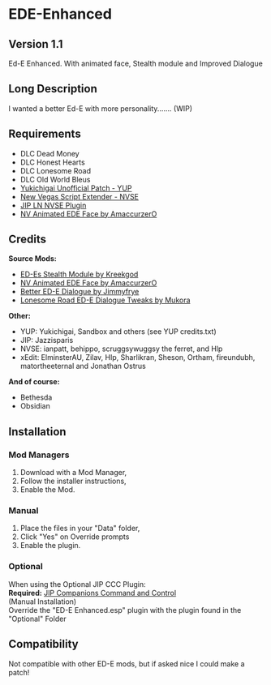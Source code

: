 # EDE-Enhanced
## Version 1.1
 Ed-E Enhanced. With animated face, Stealth module and Improved Dialogue

 ## Long Description
 I wanted a better Ed-E with more personality....... (WIP)

## Requirements
- DLC Dead Money
- DLC Honest Hearts
- DLC Lonesome Road
- DLC Old World Bleus
- [Yukichigai Unofficial Patch - YUP](https://www.nexusmods.com/newvegas/mods/51664)
- [New Vegas Script Extender - NVSE](http://nvse.silverlock.org/)
- [JIP LN NVSE Plugin](https://www.nexusmods.com/newvegas/mods/58277)
- [NV Animated EDE Face by AmaccurzerO](https://www.nexusmods.com/newvegas/mods/66625)

## Credits
**Source Mods:**
- [ED-Es Stealth Module by Kreekgod](https://www.nexusmods.com/newvegas/mods/51719)
- [NV Animated EDE Face by AmaccurzerO](https://www.nexusmods.com/newvegas/mods/66625)
- [Better ED-E Dialogue by Jimmyfrye](https://www.nexusmods.com/newvegas/mods/64630)
- [Lonesome Road ED-E Dialogue Tweaks by Mukora](https://www.nexusmods.com/newvegas/mods/59420)

**Other:**
- YUP: Yukichigai, Sandbox and others (see YUP credits.txt)
- JIP: Jazzisparis
- NVSE: ianpatt, behippo, scruggsywuggsy the ferret, and Hlp
- xEdit: ElminsterAU, Zilav, Hlp, Sharlikran, Sheson, Ortham, fireundubh, matortheeternal and Jonathan Ostrus

**And of course:**
- Bethesda
- Obsidian

## Installation
### Mod Managers
1. Download with a Mod Manager,
2. Follow the installer instructions,
3. Enable the Mod.
### Manual
1. Place the files in your "Data" folder,
2. Click "Yes" on Override prompts
3. Enable the plugin.

### Optional
When using the Optional JIP CCC Plugin:  
**Required:** [JIP Companions Command and Control](https://www.nexusmods.com/newvegas/mods/50468)  
(Manual Installation)  
Override the "ED-E Enhanced.esp" plugin with the plugin found in the "Optional" Folder  

## Compatibility
Not compatible with other ED-E mods, but if asked nice I could make a patch!
